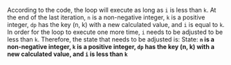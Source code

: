 According to the code, the loop will execute as long as `i` is less than `k`. At the end of the last iteration, `n` is a non-negative integer, `k` is a positive integer, `dp` has the key (n, k) with a new calculated value, and `i` is equal to `k`. In order for the loop to execute one more time, `i` needs to be adjusted to be less than `k`. Therefore, the state that needs to be adjusted is:
State: **`n` is a non-negative integer, `k` is a positive integer, `dp` has the key (n, k) with a new calculated value, and `i` is less than `k`**